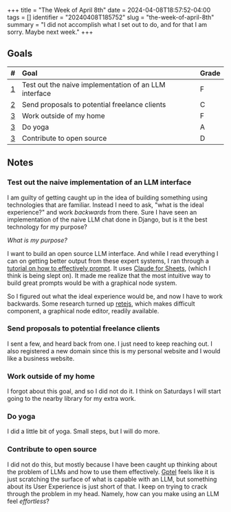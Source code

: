 +++
title      = "The Week of April 8th"
date       = 2024-04-08T18:57:52-04:00
tags       = []
identifier = "20240408T185752"
slug       = "the-week-of-april-8th"
summary    = "I did not accomplish what I set out to do, and for that I am sorry. Maybe next week."
+++

## Goals
| #                                                           | Goal                                                  | Grade |
|:------------------------------------------------------------|:------------------------------------------------------|:------|
| [1](#test-out-the-naive-implementation-of-an-llm-interface) | Test out the naive implementation of an LLM interface | F     |
| [2](#send-proposals-to-potential-freelance-clients)         | Send proposals to potential freelance clients         | C     |
| [3](#work-outside-of-my-home)                               | Work outside of my home                               | F     |
| [3](#do-yoga)                                               | Do yoga                                               | A     |
| [3](#contribute-to-open-source)                             | Contribute to open source                             | D     |

## Notes
### Test out the naive implementation of an LLM interface
I am guilty of getting caught up in the idea of building something using technologies that are familiar. Instead I need to ask, "what is the ideal experience?" and work *backwards* from there. Sure I have seen an implementation of the naive LLM chat done in Django, but is it the best technology for my purpose?

*What is my purpose?*

I want to build an open source LLM interface. And while I read everything I can on getting better output from these expert systems, I ran through a [tutorial on how to effectively prompt](https://docs.google.com/spreadsheets/d/19jzLgRruG9kjUQNKtCg1ZjdD6l6weA6qRXG5zLIAhC8/). It uses [Claude for Sheets](https://workspace.google.com/marketplace/app/claude_for_sheets/909417792257), (which I think is being slept on). It made me realize that the most intuitive way to build great prompts would be with a graphical node system.

So I figured out what the ideal experience would be, and now I have to work backwards. Some research turned up [retejs](https://github.com/retejs/rete), which makes difficult component, a graphical node editor, readily available.
### Send proposals to potential freelance clients
I sent a few, and heard back from one. I just need to keep reaching out. I also registered a new domain since this is my personal website and I would like a business website.
### Work outside of my home
I forgot about this goal, and so I did not do it. I think on Saturdays I will start going to the nearby library for my extra work.
### Do yoga
I did a little bit of yoga. Small steps, but I will do more.
### Contribute to open source
I did not do this, but mostly because I have been caught up thinking about the problem of LLMs and how to use them effectively. [Gptel](https://github.com/karthink/gptel) feels like it is just scratching the surface of what is capable with an LLM, but something about its User Experience is just short of that. I keep on trying to crack through the problem in my head. Namely, how can you make using an LLM feel *effortless*?
